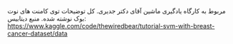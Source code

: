 مربوط به کارگاه یادگیری ماشین آقای دکتر جدیری.
کل توضیحات توی کامنت های نوت بوک نوشته شده.
منبع دیتابیس: https://www.kaggle.com/code/thewiredbear/tutorial-svm-with-breast-cancer-dataset/data

